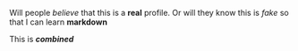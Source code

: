 Will people _believe_ that this is a __real__ profile.
Or will they know this is *fake* so that I can learn **markdown**

This is __*combined*__
